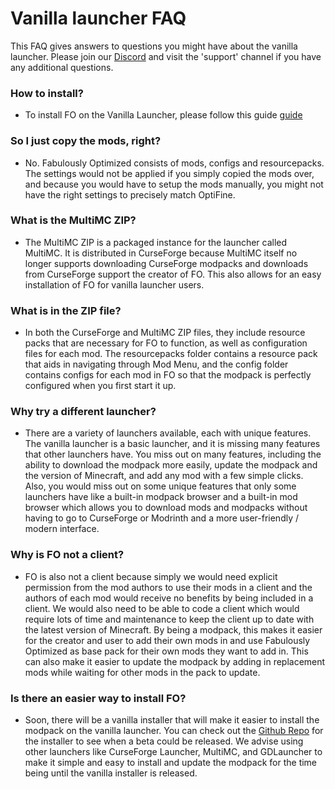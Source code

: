 # Vanilla launcher FAQ


This FAQ gives answers to questions you might have about the vanilla launcher. Please join our [Discord](https://discord.gg/yxaXtaQqdB) and visit the 'support' channel if you have any additional questions. 

### How to install?

- To install FO on the Vanilla Launcher, please follow this guide [guide](https://fabulously-optimized.gitbook.io/modpack/readme/install-instructions#minecraft-launcher-vanilla)

### So I just copy the mods, right?

- No. Fabulously Optimized consists of mods, configs and resourcepacks. The settings would not be applied if you simply copied the mods over, and because you would have to setup the mods manually, you might not have the right settings to precisely match OptiFine.

### What is the MultiMC ZIP?

- The MultiMC ZIP is a packaged instance for the launcher called MultiMC. It is distributed in CurseForge because MultiMC itself no longer supports downloading CurseForge modpacks and downloads from CurseForge support the creator of FO. This also allows for an easy installation of FO for vanilla launcher users.

### What is in the ZIP file?

- In both the CurseForge and MultiMC ZIP files, they include resource packs that are necessary for FO to function, as well as configuration files for each mod. The resourcepacks folder contains a resource pack that aids in navigating through Mod Menu, and the config folder contains configs for each mod in FO so that the modpack is perfectly configured when you first start it up.

### Why try a different launcher?

- There are a variety of launchers available, each with unique features. The vanilla launcher is a basic launcher, and it is missing many features that other launchers have. You miss out on many features, including the ability to download the modpack more easily, update the modpack and the version of Minecraft, and add any mod with a few simple clicks. Also, you would miss out on some unique features that only some launchers have like a built-in modpack browser and a built-in mod browser which allows you to download mods and modpacks without having to go to CurseForge or Modrinth and a more user-friendly / modern interface.

### Why is FO not a client?

- FO is also not a client because simply we would need explicit permission from the mod authors to use their mods in a client and the authors of each mod would receive no benefits by being included in a client. We would also need to be able to code a client which would require lots of time and maintenance to keep the client up to date with the latest version of Minecraft. By being a modpack, this makes it easier for the creator and user to add their own mods in and use Fabulously Optimized as base pack for their own mods they want to add in. This can also make it easier to update the modpack by adding in replacement mods while waiting for other mods in the pack to update.

### Is there an easier way to install FO?

- Soon, there will be a vanilla installer that will make it easier to install the modpack on the vanilla launcher. You can check out the [Github Repo](https://github.com/Fabulously-Optimized/vanilla-installer/issues?q=is%3Aissue+is%3Aopen+sort%3Aupdated-desc) for the installer to see when a beta could be released. We advise using other launchers like CurseForge Launcher, MultiMC, and GDLauncher to make it simple and easy to install and update the modpack for the time being until the vanilla installer is released.